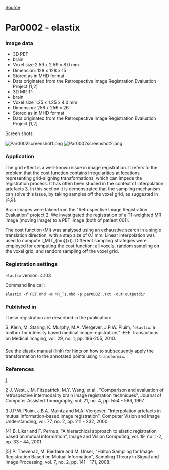 
[Source](http://elastix.bigr.nl/wiki/index.php/Par0002 "Permalink to Par0002 - elastix")

# Par0002 - elastix

###  Image data

* 3D PET
* brain
* Voxel size 2.59 x 2.59 x 8.0 mm
* Dimension: 128 x 128 x 15
* Stored as in MHD format
* Data originated from the Retrospective Image Registration Evaluation Project [1,2]
* 3D MR T1
* brain
* Voxel size 1.25 x 1.25 x 4.0 mm
* Dimension: 256 x 256 x 26
* Stored as in MHD format
* Data originated from the Retrospective Image Registration Evaluation Project [1,2]

Screen shots:

![Par0002screenshot1.png][1]   ![Par0002screenshot2.png][2]

###  Application

The grid effect is a well-known issue in image registration. It refers to the problem that the cost function contains irregularities at locations representing grid-aligning transformations, which can impede the registration process. It has often been studied in the context of interpolation artefacts [3]. In this section it is demonstrated that the sampling mechanism can solve this issue, by taking samples off the voxel grid, as suggested in [4,5].

Brain images were taken from the "Retrospective Image Registration Evaluation" project [2]. We investigated the registration of a T1-weighted MR image (moving image) to a PET image (both of patient 001).

The cost function (MI) was analysed using an exhaustive search in a single translation direction, with a step size of 0.1 mm. Linear interpolation was used to compute I_M(T_{mu}(x)). Different sampling strategies were employed for computing the cost function: all voxels, random sampling on the voxel grid, and random sampling off the voxel grid.

###  Registration settings

`elastix` version: 4.103


Command line call:


    elastix -f PET.mhd -m MR_T1.mhd -p par0002..txt -out outputdir


###  Published in

These registration are described in the publication:

S. Klein, M. Staring, K. Murphy, M.A. Viergever, J.P.W. Pluim, "`elastix`: a toolbox for intensity based medical image registration," IEEE Transactions on Medical Imaging, vol. 29, no. 1, pp. 196-205, 2010.

###

See the elastix manual ([link][3]) for hints on how to subsequently apply the transformation to the annotated points using `transformix`.

###  References

[1]

[2] J. West, J.M. Fitzpatrick, M.Y. Wang, et al., "Comparison and evaluation of retrospective intermodality brain image registration techniques", Journal of Computer Assisted Tomography, vol. 21, no. 4, pp. 554 - 566, 1997.

[3] J.P.W. Pluim, J.B.A. Maintz and M.A. Viergever, "Interpolation artefacts in mutual information-based image registration", Computer Vision and Image Understanding, vol. 77, no. 2, pp. 211 - 232, 2000.

[4] B. Likar and F. Pernus, "A hierarchical approach to elastic registration based on mutual information", Image and Vision Computing, vol. 19, no. 1-2, pp. 33 - 44, 2001.

[5] P. Thevenaz, M. Bierlaire and M. Unser, "Halton Sampling for Image Registration Based on Mutual Information", Sampling Theory in Signal and Image Processing, vol. 7, no. 2, pp. 141 - 171, 2008.

[1]: http://elastix.bigr.nl/wiki/images/thumb/5/5c/Par0002screenshot1.png/387px-Par0002screenshot1.png
[2]: http://elastix.bigr.nl/wiki/images/thumb/2/2d/Par0002screenshot2.png/333px-Par0002screenshot2.png
[3]: http://elastix.isi.uu.nl
